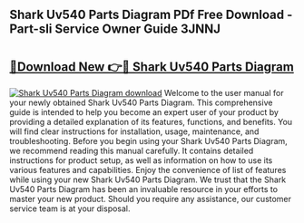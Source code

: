 ## Shark Uv540 Parts Diagram PDf Free Download - Part-sIi Service Owner Guide 3JNNJ

# <h2><a href="http://dfiffdf.blite.top/?on=Shark+Uv540+Parts+Diagram">🔗Download New 👉🔴 Shark Uv540 Parts Diagram</a></h2>

[![Shark Uv540 Parts Diagram download](https://i.imgur.com/lujVjoI.png)](http://dfiffdf.blite.top/?on=Shark+Uv540+Parts+Diagram)
Welcome to the user manual for your newly obtained Shark Uv540 Parts Diagram. This comprehensive guide is intended to help you become an expert user of your product by providing a detailed explanation of its features, functions, and benefits. You will find clear instructions for installation, usage, maintenance, and troubleshooting. Before you begin using your Shark Uv540 Parts Diagram, we recommend reading this manual carefully. It contains detailed instructions for product setup, as well as information on how to use its various features and capabilities. Enjoy the convenience of list of features while using your new Shark Uv540 Parts Diagram. We trust that the Shark Uv540 Parts Diagram has been an invaluable resource in your efforts to master your new product. Should you require any assistance, our customer service team is at your disposal.
